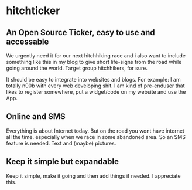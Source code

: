 # hitchticker

## An Open Source Ticker, easy to use and accessable

We urgently need it for our next hitchhiking race and i also want to include something like this in my blog to give short life-signs from the road while going around the world. Target group hitchhikers, for sure. 

It should be easy to integrate into websites and blogs. For example: I am totally n00b with every web developing shit. I am kind of pre-enduser that likes to register somewhere, put a widget/code on my website and use the App.

## Online and SMS

Everything is about Internet today. But on the road you wont have internet all the time. especially when we race in some abandoned area. So an SMS feature is needed. Text and (maybe) pictures.

## Keep it simple but expandable

Keep it simple, make it going and then add things if needed. I appreciate this.
